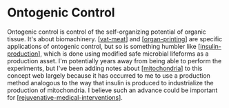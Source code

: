 # Ontogenic Control

Ontogenic control is control of the self-organizing potential of organic tissue.  It's about biomachinery.  [[vat-meat]] and [[organ-printing]] are specific applications of ontogenic control, but so is something humbler like [[insulin-production]], which is done using modified safe microbial lifeforms as a production asset.  I'm potentially years away from being able to perform the experiments, but I've been adding notes about [[mitochondria]] to this concept web largely because it has occurred to me to use a production method analogous to the way that insulin is produced to industrialize the production of mitochondria.  I believe such an advance could be important for [[rejuvenative-medical-interventions]].

[//begin]: # "Autogenerated link references for markdown compatibility"
[vat-meat]: vat-meat.md "Vat Meat"
[organ-printing]: organ-printing.md "Organ Printing"
[insulin-production]: insulin-production.md "Insulin Production"
[mitochondria]: mitochondria.md "Mitochondria"
[rejuvenative-medical-interventions]: rejuvenative-medical-interventions.md "Rejuvenative Medical Interventions"
[//end]: # "Autogenerated link references"